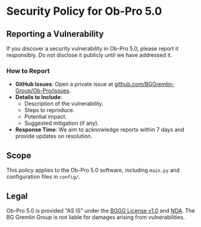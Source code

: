 # Security Policy for Ob-Pro 5.0

## Reporting a Vulnerability
If you discover a security vulnerability in Ob-Pro 5.0, please report it responsibly. Do not disclose it publicly until we have addressed it.

### How to Report
- **GitHub Issues**: Open a private issue at [github.com/BGGremlin-Group/Ob-Pro/issues](https://github.com/BGGremlin-Group/Ob-Pro/issues).
- **Details to Include**:
  - Description of the vulnerability.
  - Steps to reproduce.
  - Potential impact.
  - Suggested mitigation (if any).
- **Response Time**: We aim to acknowledge reports within 7 days and provide updates on resolution.

## Scope
This policy applies to the Ob-Pro 5.0 software, including `main.py` and configuration files in `config/`.

## Legal
Ob-Pro 5.0 is provided "AS IS" under the [BGGG License v1.0](LICENSE.md) and [NDA](NDA.md). The BG Gremlin Group is not liable for damages arising from vulnerabilities.
